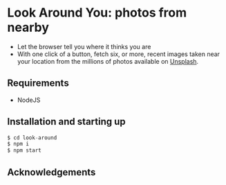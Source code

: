 # Look Around You: photos from nearby

* Let the browser tell you where it thinks you are
* With one click of a button, fetch six, or more, recent images taken near your location from the millions of photos available on [Unsplash](http://unsplash.com).

## Requirements
* NodeJS

## Installation and starting up
```js
$ cd look-around
$ npm i
$ npm start
```

## Acknowledgements
